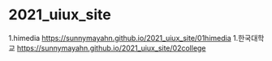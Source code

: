 # 2021_uiux_site
1.himedia https://sunnymayahn.github.io/2021_uiux_site/01himedia
1.한국대학교 https://sunnymayahn.github.io/2021_uiux_site/02college